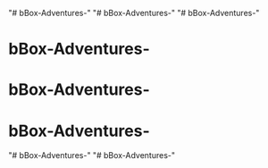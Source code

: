 "# bBox-Adventures-" 
"# bBox-Adventures-" 
"# bBox-Adventures-" 
# bBox-Adventures-
# bBox-Adventures-
# bBox-Adventures-
"# bBox-Adventures-" 
"# bBox-Adventures-" 
